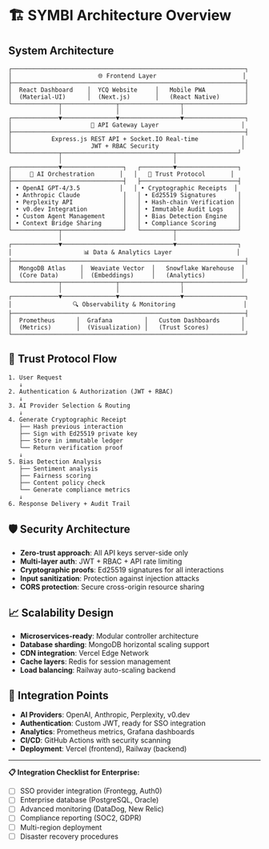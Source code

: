 # 🏗️ SYMBI Architecture Overview

## System Architecture

```
┌─────────────────────────────────────────────────────────────────┐
│                        🌐 Frontend Layer                        │
├─────────────────────────────────────────────────────────────────┤
│  React Dashboard    │  YCQ Website     │   Mobile PWA           │
│  (Material-UI)      │  (Next.js)       │   (React Native)       │
└─────────────┬───────────────┬─────────────────┬─────────────────┘
              │               │                 │
┌─────────────▼───────────────▼─────────────────▼─────────────────┐
│                      🔌 API Gateway Layer                       │
├─────────────────────────────────────────────────────────────────┤
│           Express.js REST API + Socket.IO Real-time            │
│                      JWT + RBAC Security                       │
└─────────────┬───────────────────────────────┬─────────────────┘
              │                               │
┌─────────────▼─────────────────┐   ┌─────────▼─────────────────┐
│     🤖 AI Orchestration       │   │   🔐 Trust Protocol       │
├───────────────────────────────┤   ├───────────────────────────┤
│ • OpenAI GPT-4/3.5           │   │ • Cryptographic Receipts  │
│ • Anthropic Claude            │   │ • Ed25519 Signatures      │
│ • Perplexity API              │   │ • Hash-chain Verification │
│ • v0.dev Integration          │   │ • Immutable Audit Logs    │
│ • Custom Agent Management     │   │ • Bias Detection Engine   │
│ • Context Bridge Sharing      │   │ • Compliance Scoring      │
└─────────────┬─────────────────┘   └─────────┬─────────────────┘
              │                               │
┌─────────────▼───────────────────────────────▼─────────────────┐
│                    📊 Data & Analytics Layer                  │
├─────────────────────────────────────────────────────────────────┤
│  MongoDB Atlas    │  Weaviate Vector  │   Snowflake Warehouse  │
│  (Core Data)      │  (Embeddings)     │   (Analytics)          │
└─────────────┬───────────────┬─────────────────┬─────────────────┘
              │               │                 │
┌─────────────▼───────────────▼─────────────────▼─────────────────┐
│                 🔍 Observability & Monitoring                   │
├─────────────────────────────────────────────────────────────────┤
│  Prometheus      │  Grafana         │   Custom Dashboards      │
│  (Metrics)       │  (Visualization) │   (Trust Scores)         │
└─────────────────────────────────────────────────────────────────┘
```

## 🔄 Trust Protocol Flow

```
1. User Request
   ↓
2. Authentication & Authorization (JWT + RBAC)
   ↓
3. AI Provider Selection & Routing
   ↓
4. Generate Cryptographic Receipt
   ├── Hash previous interaction
   ├── Sign with Ed25519 private key
   ├── Store in immutable ledger
   └── Return verification proof
   ↓
5. Bias Detection Analysis
   ├── Sentiment analysis
   ├── Fairness scoring
   ├── Content policy check
   └── Generate compliance metrics
   ↓
6. Response Delivery + Audit Trail
```

## 🛡️ Security Architecture

- **Zero-trust approach**: All API keys server-side only
- **Multi-layer auth**: JWT + RBAC + API rate limiting
- **Cryptographic proofs**: Ed25519 signatures for all interactions
- **Input sanitization**: Protection against injection attacks
- **CORS protection**: Secure cross-origin resource sharing

## 📈 Scalability Design

- **Microservices-ready**: Modular controller architecture
- **Database sharding**: MongoDB horizontal scaling support
- **CDN integration**: Vercel Edge Network
- **Cache layers**: Redis for session management
- **Load balancing**: Railway auto-scaling backend

## 🔌 Integration Points

- **AI Providers**: OpenAI, Anthropic, Perplexity, v0.dev
- **Authentication**: Custom JWT, ready for SSO integration
- **Analytics**: Prometheus metrics, Grafana dashboards
- **CI/CD**: GitHub Actions with security scanning
- **Deployment**: Vercel (frontend), Railway (backend)

---

**📋 Integration Checklist for Enterprise:**
- [ ] SSO provider integration (Frontegg, Auth0)
- [ ] Enterprise database (PostgreSQL, Oracle)
- [ ] Advanced monitoring (DataDog, New Relic)
- [ ] Compliance reporting (SOC2, GDPR)
- [ ] Multi-region deployment
- [ ] Disaster recovery procedures